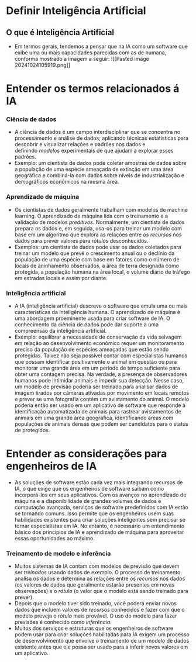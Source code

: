 # Definir Inteligência Artificial
## O que é Inteligência Artificial
- Em termos gerais, tendemos a pensar que na IA como um software que exibe uma ou mais capacidades parecidas com as de humana, conforma mostrado a imagem a seguir:
	![[Pasted image 20241024105919.png]]
# Entender os termos relacionados á IA
### Ciência de dados
- A ciência de dados é um campo interdisciplinar que se concentra no processamento e análise de dados; aplicando técnicas estatísticas para descobrir e visualizar relações e padrões nos dados e definindo _modelos_ experimentais de que ajudam a explorar esses padrões.
-  Exemplo: um cientista de dados pode coletar amostras de dados sobre a população de uma espécie ameaçada de extinção em uma área geográfica e combiná-la com dados sobre níveis de industrialização e demográficos econômicos na mesma área.
### Aprendizado de máquina
- Os cientistas de dados geralmente trabalham com modelos de machine learning. O aprendizado de máquina lida com o treinamento e a validação de modelos _preditivos_. Normalmente, um cientista de dados prepara os dados e, em seguida, usa-os para treinar um modelo com base em um algoritmo que explora as relações entre os _recursos_ nos dados para prever valores para _rótulos_ desconhecidos.
- Exemplos: um cientista de dados pode usar os dados coletados para treinar um modelo que prevê o crescimento anual ou o declínio da população de uma espécie com base em fatores como o número de locais de aninhamento observados, a área de terra designada como protegida, a população humana na área local, o volume diário de tráfego em estradas locais e assim por diante.
### Inteligência artificial
-  A IA (inteligência artificial) descreve o software que emula uma ou mais características da inteligência humana. O aprendizado de máquina é uma abordagem proeminente usada para criar software de IA. O conhecimento da ciência de dados pode dar suporte a uma compreensão da inteligência artificial.
- Exemplo: equilibrar a necessidade de conservação da vida selvagem em relação ao desenvolvimento econômico requer um monitoramento preciso da população de espécies ameaçadas que estão sendo protegidas. Talvez não seja possível contar com especialistas humanos que possam identificar positivamente o animal em questão ou para monitorar uma grande área em um período de tempo suficiente para obter uma contagem precisa. Na verdade, a presença de observadores humanos pode intimidar animais e impedir sua detecção. Nesse caso, um modelo de previsão poderia ser treinado para analisar dados de imagem tirados por câmeras ativadas por movimento em locais remotos e prever se uma fotografia contém um avistamento do animal. O modelo poderia então ser usado em um aplicativo de software que responde à identificação automatizada de animais para rastrear avistamentos de animais em uma grande área geográfica, identificando áreas com populações de animais densas que podem ser candidatos para o status de protegidos.
# Entender as considerações para engenheiros de IA
- As soluções de software estão cada vez mais integrando recursos de IA, o que exige que os engenheiros de software saibam como incorporá-los em seus aplicativos. Com os avanços no aprendizado de máquina e a disponibilidade de grandes volumes de dados e computação avançada, serviços de software predefinidos com IA estão se tornando comuns. Isso permite que os engenheiros usem suas habilidades existentes para criar soluções inteligentes sem precisar se tornar especialistas em IA. No entanto, é necessário um entendimento básico dos princípios de IA e aprendizado de máquina para aproveitar essas oportunidades ao máximo.
### Treinamento de modelo e inferência
- Muitos sistemas de IA contam com modelos de previsão que devem ser _treinados_ usando dados de exemplo. O processo de treinamento analisa os dados e determina as relações entre os _recursos_ nos dados (os valores de dados que geralmente estarão presentes em novas observações) e o _rótulo_ (o valor que o modelo está sendo treinado para prever).
- Depois que o modelo tiver sido treinado, você poderá enviar novos dados que incluem valores de _recursos_ conhecidos e fazer com que o modelo preveja o _rótulo_ mais provável. O uso do modelo para fazer previsões é conhecido como _inferência_.
- Muitos dos serviços e estruturas que os engenheiros de software podem usar para criar soluções habilitadas para IA exigem um processo de desenvolvimento que envolve o treinamento de um modelo de dados existente antes que ele possa ser usado para a inferir novos valores em um aplicativo.

